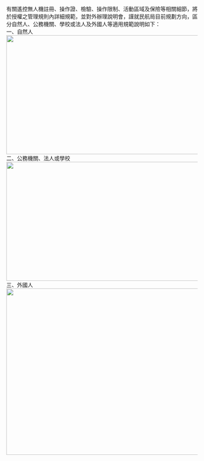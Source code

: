 <p>有關遙控無人機註冊、操作證、檢驗、操作限制、活動區域及保險等相關細節，將於授權之管理規則內詳細規範，並對外辦理說明會，謹就民航局目前規劃方向，區分自然人、公務機關、學校或法人及外國人等適用規範說明如下：<br>一、自然人<br><img src="//talk.vtaiwan.tw/uploads/default/original/1X/f7c716977cfa09dac4df6ae59575c65896d624af.png" width="558" height="314"><br>二、公務機關、法人或學校<br><img src="//talk.vtaiwan.tw/uploads/default/original/1X/1b8a0975e1f59399168829520fba5ece0569dcad.png" width="558" height="314"><br>三、外國人<br><img src="//talk.vtaiwan.tw/uploads/default/original/1X/2e824aa3b24cb0b89617c32fdd1b089ab5483760.png" width="558" height="439"></p>